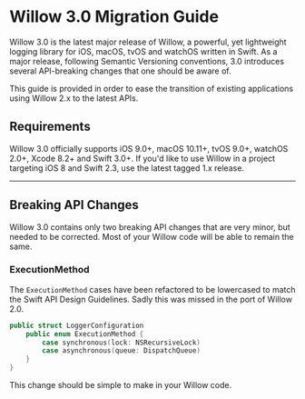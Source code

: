# Willow 3.0 Migration Guide

Willow 3.0 is the latest major release of Willow, a powerful, yet lightweight logging library for iOS, macOS, tvOS and watchOS written in Swift. As a major release, following Semantic Versioning conventions, 3.0 introduces several API-breaking changes that one should be aware of.

This guide is provided in order to ease the transition of existing applications using Willow 2.x to the latest APIs.

## Requirements

Willow 3.0 officially supports iOS 9.0+, macOS 10.11+, tvOS 9.0+, watchOS 2.0+, Xcode 8.2+ and Swift 3.0+. If you'd like to use Willow in a project targeting iOS 8 and Swift 2.3, use the latest tagged 1.x release.

---

## Breaking API Changes

Willow 3.0 contains only two breaking API changes that are very minor, but needed to be corrected. Most of your Willow code will be able to remain the same.

### ExecutionMethod

The `ExecutionMethod` cases have been refactored to be lowercased to match the Swift API Design Guidelines. Sadly this was missed in the port of Willow 2.0.

```swift
public struct LoggerConfiguration
    public enum ExecutionMethod {
        case synchronous(lock: NSRecursiveLock)
        case asynchronous(queue: DispatchQueue)
    }
}
```

This change should be simple to make in your Willow code.
